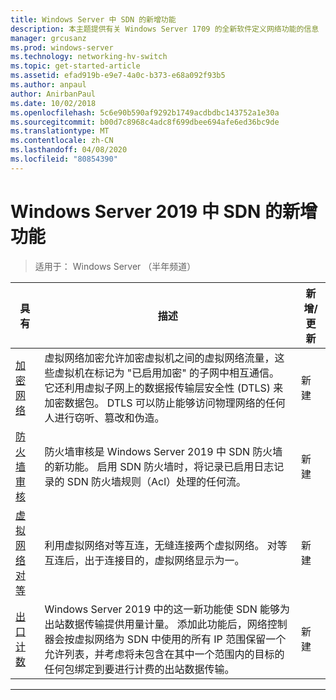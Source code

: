 ```yaml
---
title: Windows Server 中 SDN 的新增功能
description: 本主题提供有关 Windows Server 1709 的全新软件定义网络功能的信息
manager: grcusanz
ms.prod: windows-server
ms.technology: networking-hv-switch
ms.topic: get-started-article
ms.assetid: efad919b-e9e7-4a0c-b373-e68a092f93b5
ms.author: anpaul
author: AnirbanPaul
ms.date: 10/02/2018
ms.openlocfilehash: 5c6e90b590af9292b1749acdbdbc143752a1e30a
ms.sourcegitcommit: b00d7c8968c4adc8f699dbee694afe6ed36bc9de
ms.translationtype: MT
ms.contentlocale: zh-CN
ms.lasthandoff: 04/08/2020
ms.locfileid: "80854390"
---
```

# <a name="whats-new-in-sdn-for-windows-server-2019"></a>Windows Server 2019 中 SDN 的新增功能

>适用于： Windows Server （半年频道）


|                         **具有**                          |                                                                                                                                                                                         **描述**                                                                                                                                                                                         | **新增/更新** |
|--------------------------------------------------------------|-------------------------------------------------------------------------------------------------------------------------------------------------------------------------------------------------------------------------------------------------------------------------------------------------------------------------------------------------------------------------------------------------|-----------------|
| [加密网络](vnet-encryption/sdn-vnet-encryption.md) | 虚拟网络加密允许加密虚拟机之间的虚拟网络流量，这些虚拟机在标记为 "已启用加密" 的子网中相互通信。 它还利用虚拟子网上的数据报传输层安全性 (DTLS) 来加密数据包。 DTLS 可以防止能够访问物理网络的任何人进行窃听、篡改和伪造。 |       新建       |
|    [防火墙审核](security/sdn-firewall-auditing.md)    |                                                                                            防火墙审核是 Windows Server 2019 中 SDN 防火墙的新功能。 启用 SDN 防火墙时，将记录已启用日志记录的 SDN 防火墙规则（Acl）处理的任何流。                                                                                            |       新建       |
| [虚拟网络对等](vnet-peering/sdn-vnet-peering.md)  |                                                                                                                      利用虚拟网络对等互连，无缝连接两个虚拟网络。 对等互连后，出于连接目的，虚拟网络显示为一。                                                                                                                      |       新建       |
|           [出口计数](manage/sdn-egress.md)            |                  Windows Server 2019 中的这一新功能使 SDN 能够为出站数据传输提供用量计量。 添加此功能后，网络控制器会按虚拟网络为 SDN 中使用的所有 IP 范围保留一个允许列表，并考虑将未包含在其中一个范围内的目标的任何包绑定到要进行计费的出站数据传输。                   |       新建       |

---



